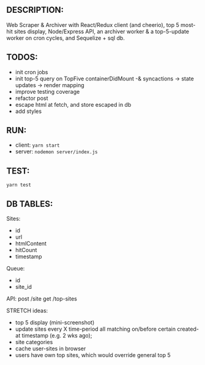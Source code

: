 ## DESCRIPTION:
  Web Scraper & Archiver with React/Redux client (and cheerio), top 5 most-hit sites display, Node/Express API,
  an archiver worker & a top-5-update worker on cron cycles, and Sequelize + sql db.

## TODOS:
 - init cron jobs
 - init top-5 query on TopFive containerDidMount
     -& syncactions -> state updates -> render mapping
 - improve testing coverage
 - refactor post
 - escape html at fetch, and store escaped in db
 - add styles

## RUN:
 - client: ``yarn start``
 - server: ``nodemon server/index.js``

## TEST:

``yarn test``


## DB TABLES:
Sites:
  - id
  - url
  - htmlContent
  - hitCount
  - timestamp

Queue:
  - id
  - site_id


API:
  post /site
  get /top-sites


STRETCH ideas:
 - top 5 display (mini-screenshot)
 - update sites every X time-period all matching on/before certain created-at timestamp (e.g. 2 wks ago);
 - site categories
 - cache user-sites in browser
 - users have own top sites, which would override general top 5
